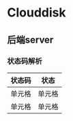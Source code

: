 # Clouddisk

## 后端server
### 状态码解析

|  状态码   | 状态  |
|  ----  | ----  |
| 单元格  | 单元格 |
| 单元格  | 单元格 |
